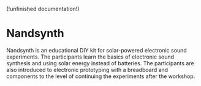 (!unfinished documentation!)

# Nandsynth
Nandsynth is an educational DIY kit for solar-powered electronic sound experiments. The participants learn the basics of electronic sound synthesis and using solar energy instead of batteries. The participants are also introduced to electronic prototyping with a breadboard and components to the level of continuing the experiments after the workshop.
